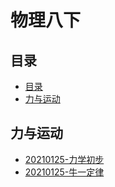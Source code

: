 # 物理八下

## 目录

<!-- @import "[TOC]" {cmd="toc" depthFrom=2 depthTo=6 orderedList=false} -->

<!-- code_chunk_output -->

- [目录](#目录)
- [力与运动](#力与运动)

<!-- /code_chunk_output -->

## 力与运动

* [20210125-力学初步](./ch6/README.html)
* [20210125-牛一定律](./ch7/20210125.html)
